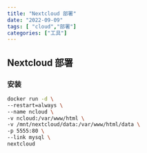 ```yaml
---
title: "Nextcloud 部署"
date: "2022-09-09"
tags: [ "cloud","部署"]
categories: ["工具"]
---
```


## Nextcloud 部署

### 安装

```bash
docker run -d \
--restart=always \
--name ncloud \
-v ncloud:/var/www/html \
-v /mnt/nextcloud/data:/var/www/html/data \
-p 5555:80 \
--link mysql \
nextcloud
```